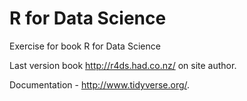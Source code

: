 # R for Data Science
Exercise for book R for Data Science

Last version book http://r4ds.had.co.nz/ on site author.

Documentation - http://www.tidyverse.org/.
